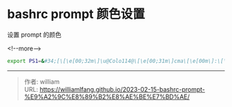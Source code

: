 # bashrc prompt 颜色设置


设置 prompt 的颜色

&lt;!--more--&gt;

```bash
export PS1=&#34;[\[\e[00;32m\]\u@Colo114@\[\e[00;31m\]cma\[\e[00m\]:\[\e[00;32m\]\w\[\e[00m\]\[\e[00m\]]\$ &#34;
```



---

> 作者: william  
> URL: https://williamlfang.github.io/2023-02-15-bashrc-prompt-%E9%A2%9C%E8%89%B2%E8%AE%BE%E7%BD%AE/  

